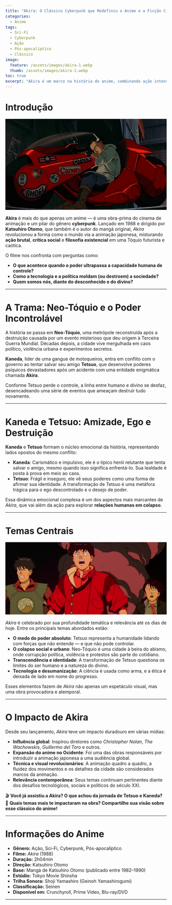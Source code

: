 ```yaml
---
title: "Akira: O Clássico Cyberpunk que Redefiniu o Anime e a Ficção Científica"
categories:
  - Anime
tags:
  - Sci-Fi
  - Cyberpunk
  - Ação
  - Pós-apocalíptico
  - Clássico
image:
  feature: /assets/images/akira-1.webp
  thumb: /assets/images/akira-1.webp
toc: true
excerpt: "Akira é um marco na história do anime, combinando ação intensa, temas filosóficos e uma estética cyberpunk inesquecível que influenciou gerações."
---
```


# Introdução

![Imagem promocional de Akira, com Kaneda em destaque e a cidade ao fundo](/assets/images/akira-1.webp)

**Akira** é mais do que apenas um anime — é uma obra-prima do cinema de animação e um pilar do gênero **cyberpunk**. Lançado em 1988 e dirigido por **Katsuhiro Otomo**, que também é o autor do mangá original, *Akira* revolucionou a forma como o mundo via a animação japonesa, misturando **ação brutal**, **crítica social** e **filosofia existencial** em uma Tóquio futurista e caótica.

O filme nos confronta com perguntas como:

- **O que acontece quando o poder ultrapassa a capacidade humana de controle?**  
- **Como a tecnologia e a política moldam (ou destroem) a sociedade?**  
- **Quem somos nós, diante do desconhecido e do divino?**

---

# A Trama: Neo-Tóquio e o Poder Incontrolável

A história se passa em **Neo-Tóquio**, uma metrópole reconstruída após a destruição causada por um evento misterioso que deu origem à Terceira Guerra Mundial. Décadas depois, a cidade vive mergulhada em caos político, violência urbana e experimentos secretos.

**Kaneda**, líder de uma gangue de motoqueiros, entra em conflito com o governo ao tentar salvar seu amigo **Tetsuo**, que desenvolve poderes psíquicos devastadores após um acidente com uma entidade enigmática chamada **Akira**.

Conforme Tetsuo perde o controle, a linha entre humano e divino se desfaz, desencadeando uma série de eventos que ameaçam destruir tudo novamente.

---

# Kaneda e Tetsuo: Amizade, Ego e Destruição

**Kaneda** e **Tetsuo** formam o núcleo emocional da história, representando lados opostos do mesmo conflito:

- **Kaneda**: Carismático e impulsivo, ele é o típico herói relutante que tenta salvar o amigo, mesmo quando isso significa enfrentá-lo. Sua lealdade é posta à prova em meio ao caos.  
- **Tetsuo**: Frágil e inseguro, ele vê seus poderes como uma forma de afirmar sua identidade. A transformação de Tetsuo é uma metáfora trágica para o ego descontrolado e o desejo de poder.

Essa dinâmica emocional complexa é um dos aspectos mais marcantes de *Akira*, que vai além da ação para explorar **relações humanas em colapso**.

---

# Temas Centrais

![Cena icônica de Akira com Tetsuo liberando seus poderes](/assets/images/akira-2.webp)

*Akira* é celebrado por sua profundidade temática e relevância até os dias de hoje. Entre os principais temas abordados estão:

- **O medo do poder absoluto**: Tetsuo representa a humanidade lidando com forças que não entende — e que não pode controlar.  
- **O colapso social e urbano**: Neo-Tóquio é uma cidade à beira do abismo, onde corrupção política, violência e protestos são parte do cotidiano.  
- **Transcendência e identidade**: A transformação de Tetsuo questiona os limites do ser humano e a natureza do divino.  
- **Tecnologia e desumanização**: A ciência é usada como arma, e a ética é deixada de lado em nome do progresso.

Esses elementos fazem de *Akira* não apenas um espetáculo visual, mas uma obra provocadora e atemporal.

---

# O Impacto de Akira

Desde seu lançamento, *Akira* teve um impacto duradouro em várias mídias:

- **Influência global**: Inspirou diretores como *Christopher Nolan*, *The Wachowskis*, *Guillermo del Toro* e outros.  
- **Expansão do anime no Ocidente**: Foi uma das obras responsáveis por introduzir a animação japonesa a uma audiência global.  
- **Técnica e visual revolucionários**: A animação quadro a quadro, a fluidez dos movimentos e os detalhes da cidade são considerados marcos da animação.  
- **Relevância contemporânea**: Seus temas continuam pertinentes diante dos desafios tecnológicos, sociais e políticos do século XXI.

🎬 **Você já assistiu a Akira? O que achou da jornada de Tetsuo e Kaneda?**  
🧠 **Quais temas mais te impactaram na obra? Compartilhe sua visão sobre esse clássico do anime!**

---

# Informações do Anime

- **Gênero:** Ação, Sci-Fi, Cyberpunk, Pós-apocalíptico  
- **Filme:** *Akira* (1988)  
- **Duração:** 2h04min  
- **Direção:** Katsuhiro Otomo  
- **Base:** Mangá de Katsuhiro Otomo (publicado entre 1982–1990)  
- **Estúdio:** Tokyo Movie Shinsha  
- **Trilha Sonora:** Shoji Yamashiro (Geinoh Yamashirogumi)  
- **Classificação:** Seinen  
- **Disponível em:** Crunchyroll, Prime Video, Blu-ray/DVD  

---
